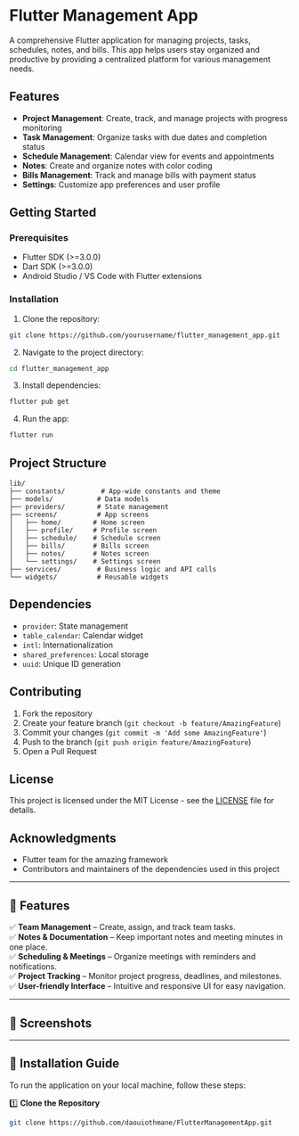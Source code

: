 # Flutter Management App

A comprehensive Flutter application for managing projects, tasks, schedules, notes, and bills. This app helps users stay organized and productive by providing a centralized platform for various management needs.

## Features

- **Project Management**: Create, track, and manage projects with progress monitoring
- **Task Management**: Organize tasks with due dates and completion status
- **Schedule Management**: Calendar view for events and appointments
- **Notes**: Create and organize notes with color coding
- **Bills Management**: Track and manage bills with payment status
- **Settings**: Customize app preferences and user profile

## Getting Started

### Prerequisites

- Flutter SDK (>=3.0.0)
- Dart SDK (>=3.0.0)
- Android Studio / VS Code with Flutter extensions

### Installation

1. Clone the repository:
```bash
git clone https://github.com/yourusername/flutter_management_app.git
```

2. Navigate to the project directory:
```bash
cd flutter_management_app
```

3. Install dependencies:
```bash
flutter pub get
```

4. Run the app:
```bash
flutter run
```

## Project Structure

```
lib/
├── constants/         # App-wide constants and theme
├── models/           # Data models
├── providers/        # State management
├── screens/          # App screens
│   ├── home/        # Home screen
│   ├── profile/     # Profile screen
│   ├── schedule/    # Schedule screen
│   ├── bills/       # Bills screen
│   ├── notes/       # Notes screen
│   └── settings/    # Settings screen
├── services/         # Business logic and API calls
└── widgets/          # Reusable widgets
```

## Dependencies

- `provider`: State management
- `table_calendar`: Calendar widget
- `intl`: Internationalization
- `shared_preferences`: Local storage
- `uuid`: Unique ID generation

## Contributing

1. Fork the repository
2. Create your feature branch (`git checkout -b feature/AmazingFeature`)
3. Commit your changes (`git commit -m 'Add some AmazingFeature'`)
4. Push to the branch (`git push origin feature/AmazingFeature`)
5. Open a Pull Request

## License

This project is licensed under the MIT License - see the [LICENSE](LICENSE) file for details.

## Acknowledgments

- Flutter team for the amazing framework
- Contributors and maintainers of the dependencies used in this project

---

## 🚀 Features

✅ **Team Management** – Create, assign, and track team tasks.  
✅ **Notes & Documentation** – Keep important notes and meeting minutes in one place.  
✅ **Scheduling & Meetings** – Organize meetings with reminders and notifications.  
✅ **Project Tracking** – Monitor project progress, deadlines, and milestones.  
✅ **User-friendly Interface** – Intuitive and responsive UI for easy navigation.  

---

## 📲 Screenshots  


---

## 🔧 Installation Guide

To run the application on your local machine, follow these steps:

1️⃣ **Clone the Repository**  
```sh
git clone https://github.com/daouiothmane/FlutterManagementApp.git
